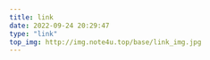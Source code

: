 ```yaml
---
title: link
date: 2022-09-24 20:29:47
type: "link"
top_img: http://img.note4u.top/base/link_img.jpg
---
```

